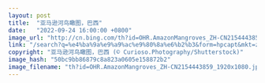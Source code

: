 ```yaml
---
layout: post
title:  "亚马逊河鸟瞰图，巴西"
date:   "2022-09-24 16:00:00 +0800"
image_url: "http://cn.bing.com/th?id=OHR.AmazonMangroves_ZH-CN2154443859_1920x1080.jpg&rf=LaDigue_1920x1080.jpg&pid=hp"
link: "/search?q=%e4%ba%9a%e9%a9%ac%e9%80%8a%e6%b2%b3&form=hpcapt&mkt=zh-cn"
copyright: "亚马逊河鸟瞰图，巴西 (© Curioso.Photography/Shutterstock)"
image_hash: "50bc9bb86879c8a823a0605e158872b2"
image_filename: "th?id=OHR.AmazonMangroves_ZH-CN2154443859_1920x1080.jpg&rf=LaDigue_1920x1080.jpg&pid=hp"
---
```


